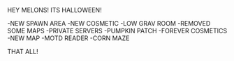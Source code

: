 HEY MELONS! ITS HALLOWEEN!

-NEW SPAWN AREA
-NEW COSMETIC
-LOW GRAV ROOM
-REMOVED SOME MAPS
-PRIVATE SERVERS
-PUMPKIN PATCH
-FOREVER COSMETICS
-NEW MAP
-MOTD READER
-CORN MAZE

THAT ALL!


